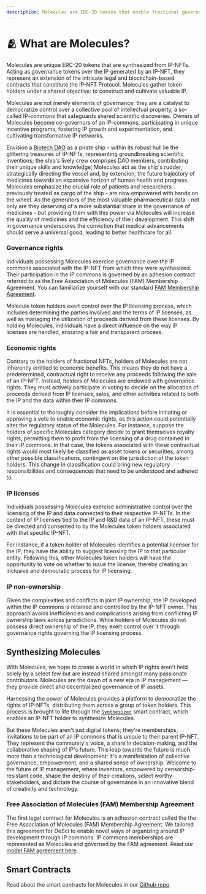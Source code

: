 ```yaml
---
description: Molecules are ERC-20 tokens that enable fractional governance over IP-NFTs.
---
```


# 🫂 What are Molecules?

Molecules are unique ERC-20 tokens that are synthesized from IP-NFTs. Acting as governance tokens over the IP generated by an IP-NFT, they represent an extension of the intricate legal and blockchain-based contracts that constitute the IP-NFT Protocol. Molecules gather token holders under a shared objective: to construct and cultivate valuable IP.

Molecules are not merely elements of governance; they are a catalyst to democratize control over a collective pool of intellectual property, a so-called IP-commons that safeguards shared scientific discoveries. Owners of Molecules become co-governors of an IP-commons, participating in unique incentive programs, fostering IP growth and experimentation, and cultivating transformative IP networks.

Envision a [Biotech DAO](https://docs.molecule.to/bio.xyz/biodao-bible/biodaos#biodaos) as a pirate ship - within its robust hull lie the glittering treasures of IP-NFTs, representing groundbreaking scientific inventions; the ship's lively crew comprises DAO members, contributing their unique skills and knowledge; Molecules act as the ship's rudder, strategically directing the vessel and, by extension, the future trajectory of medicines towards an expansive horizon of human health and progress. Molecules emphasize the crucial role of patients and researchers - previously treated as cargo of the ship - are now empowered with hands on the wheel. As the generators of the most valuable pharmaceutical data - not only are they deserving of a more substantial share in the governance of medicines - but providing them with this power via Molecules will increase the quality of medicines and the efficiency of their development. This shift in governance underscores the conviction that medical advancements should serve a universal good, leading to better healthcare for all.

### Governance rights

Individuals possessing Molecules exercise governance over the IP commons associated with the IP-NFT from which they were synthesized. Their participation in the IP commons is governed by an adhesion contract referred to as the Free Association of Molecules (FAM) Membership Agreement. You can familiarize yourself with our standard [FAM Membership Agreement](https://github.com/moleculeprotocol/Legal-Contracts/blob/main/FAM%20Agreements/FAM%20Agreement.pdf).

Molecule token holders exert control over the IP licensing process, which includes determining the parties involved and the terms of IP licenses, as well as managing the utilization of proceeds derived from these licenses. By holding Molecules, individuals have a direct influence on the way IP licenses are handled, ensuring a fair and transparent process.

### Economic rights

Contrary to the holders of fractional NFTs, holders of Molecules are not inherently entitled to economic benefits. This means they do not have a predetermined, contractual right to receive any proceeds following the sale of an IP-NFT. Instead, holders of Molecules are endowed with governance rights. They must actively participate in voting to decide on the allocation of proceeds derived from IP licenses, sales, and other activities related to both the IP and the data within their IP commons.

It is essential to thoroughly consider the implications before initiating or approving a vote to enable economic rights, as this action could potentially alter the regulatory status of the Molecules. For instance, suppose the holders of specific Molecules category decide to grant themselves royalty rights, permitting them to profit from the licensing of a drug contained in their IP commons. In that case, the tokens associated with these contractual rights would most likely be classified as asset tokens or securities, among other possible classifications, contingent on the jurisdiction of the token holders. This change in classification could bring new regulatory responsibilities and consequences that need to be understood and adhered to.

### IP licenses

Individuals possessing Molecules exercise administrative control over the licensing of the IP and data connected to their respective IP-NFTs. In the context of IP licenses tied to the IP and R\&D data of an IP-NFT, these must be directed and consented to by the Molecules token holders associated with that specific IP-NFT.

For instance, if a token holder of Molecules identifies a potential licensor for the IP, they have the ability to suggest licensing the IP to that particular entity. Following this, other Molecules token holders will have the opportunity to vote on whether to issue the license, thereby creating an inclusive and democratic process for IP licensing.

### IP non-ownership

Given the complexities and conflicts in joint IP ownership, the IP developed within the IP commons is retained and controlled by the IP-NFT owner. This approach avoids inefficiencies and complications arising from conflicting IP ownership laws across jurisdictions. While holders of Molecules do not possess direct ownership of the IP, they exert control over it through governance rights governing the IP licensing process.



## Synthesizing Molecules

With Molecules, we hope to create a world in which IP rights aren't held solely by a select few but are instead shared amongst many passionate contributors. Molecules are the dawn of a new era in IP management — they provide direct and decentralized governance of IP assets.&#x20;

Harnessing the power of Molecules provides a platform to democratize the rights of IP-NFTs, distributing them across a group of token holders. This process is brought to life through the [`Synthesizer`](https://github.com/moleculeprotocol/IPNFT/blob/main/src/Synthesizer.sol) smart contract, which enables an IP-NFT holder to synthesize Molecules.

But these Molecules aren't just digital tokens; they're memberships, invitations to be part of an IP commons that is unique to their parent IP-NFT. They represent the community's voice, a share in decision-making, and the collaborative shaping of IP's future. This leap towards the future is much more than a technological development; it's a manifestation of collective governance, empowerment, and a shared sense of ownership. Welcome to the future of IP management, where inventors, empowered by censorship-resistant code, shape the destiny of their creations, select worthy stakeholders, and dictate the course of governance in an innovative blend of creativity and technology.

### Free Association of Molecules (FAM) Membership Agreement

The first legal contract for Molecules is an adhesion contract called the the Free Association of Molecules (FAM) Membership Agreement. We tailored this agreement for DeSci to enable novel ways of organizing around IP development through IP commons. IP commons memberships are represented as Molecules and governed by the FAM agreement. Read our [model FAM agreement here](https://docs.google.com/document/d/18mWC\_8Q0pfKP0zSjvG09JFbI0W5DHLDqySmjNz2lURY/edit?usp=sharing).&#x20;

## Smart Contracts

Read about the smart contracts for Molecules in our [Github repo](https://github.com/moleculeprotocol/IPNFT/tree/main).

